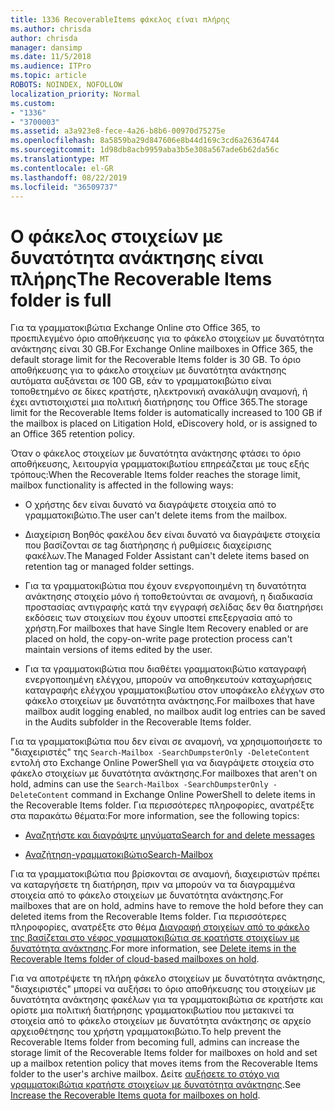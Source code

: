 ```yaml
---
title: 1336 RecoverableItems φάκελος είναι πλήρης
ms.author: chrisda
author: chrisda
manager: dansimp
ms.date: 11/5/2018
ms.audience: ITPro
ms.topic: article
ROBOTS: NOINDEX, NOFOLLOW
localization_priority: Normal
ms.custom:
- "1336"
- "3700003"
ms.assetid: a3a923e8-fece-4a26-b8b6-00970d75275e
ms.openlocfilehash: 8a5859ba29d847606e8b44d169c3cd6a26364744
ms.sourcegitcommit: 1d98db8acb9959aba3b5e308a567ade6b62da56c
ms.translationtype: MT
ms.contentlocale: el-GR
ms.lasthandoff: 08/22/2019
ms.locfileid: "36509737"
---
```

# <a name="the-recoverable-items-folder-is-full"></a><span data-ttu-id="461b9-102">Ο φάκελος στοιχείων με δυνατότητα ανάκτησης είναι πλήρης</span><span class="sxs-lookup"><span data-stu-id="461b9-102">The Recoverable Items folder is full</span></span>

<span data-ttu-id="461b9-103">Για τα γραμματοκιβώτια Exchange Online στο Office 365, το προεπιλεγμένο όριο αποθήκευσης για το φάκελο στοιχείων με δυνατότητα ανάκτησης είναι 30 GB.</span><span class="sxs-lookup"><span data-stu-id="461b9-103">For Exchange Online mailboxes in Office 365, the default storage limit for the Recoverable Items folder is 30 GB.</span></span> <span data-ttu-id="461b9-104">Το όριο αποθήκευσης για το φάκελο στοιχείων με δυνατότητα ανάκτησης αυτόματα αυξάνεται σε 100 GB, εάν το γραμματοκιβώτιο είναι τοποθετημένο σε δίκες κρατήστε, ηλεκτρονική ανακάλυψη αναμονή, ή έχει αντιστοιχιστεί μια πολιτική διατήρησης του Office 365.</span><span class="sxs-lookup"><span data-stu-id="461b9-104">The storage limit for the Recoverable Items folder is automatically increased to 100 GB if the mailbox is placed on Litigation Hold, eDiscovery hold, or is assigned to an Office 365 retention policy.</span></span>

<span data-ttu-id="461b9-105">Όταν ο φάκελος στοιχείων με δυνατότητα ανάκτησης φτάσει το όριο αποθήκευσης, λειτουργία γραμματοκιβωτίου επηρεάζεται με τους εξής τρόπους:</span><span class="sxs-lookup"><span data-stu-id="461b9-105">When the Recoverable Items folder reaches the storage limit, mailbox functionality is affected in the following ways:</span></span>

- <span data-ttu-id="461b9-106">Ο χρήστης δεν είναι δυνατό να διαγράψετε στοιχεία από το γραμματοκιβώτιο.</span><span class="sxs-lookup"><span data-stu-id="461b9-106">The user can't delete items from the mailbox.</span></span>

- <span data-ttu-id="461b9-107">Διαχείριση Βοηθός φακέλου δεν είναι δυνατό να διαγράψετε στοιχεία που βασίζονται σε tag διατήρησης ή ρυθμίσεις διαχείρισης φακέλων.</span><span class="sxs-lookup"><span data-stu-id="461b9-107">The Managed Folder Assistant can't delete items based on retention tag or managed folder settings.</span></span>

- <span data-ttu-id="461b9-108">Για τα γραμματοκιβώτια που έχουν ενεργοποιημένη τη δυνατότητα ανάκτησης στοιχείο μόνο ή τοποθετούνται σε αναμονή, η διαδικασία προστασίας αντιγραφής κατά την εγγραφή σελίδας δεν θα διατηρήσει εκδόσεις των στοιχείων που έχουν υποστεί επεξεργασία από το χρήστη.</span><span class="sxs-lookup"><span data-stu-id="461b9-108">For mailboxes that have Single Item Recovery enabled or are placed on hold, the copy-on-write page protection process can't maintain versions of items edited by the user.</span></span>

- <span data-ttu-id="461b9-109">Για τα γραμματοκιβώτια που διαθέτει γραμματοκιβώτιο καταγραφή ενεργοποιημένη ελέγχου, μπορούν να αποθηκευτούν καταχωρήσεις καταγραφής ελέγχου γραμματοκιβωτίου στον υποφάκελο ελέγχων στο φάκελο στοιχείων με δυνατότητα ανάκτησης.</span><span class="sxs-lookup"><span data-stu-id="461b9-109">For mailboxes that have mailbox audit logging enabled, no mailbox audit log entries can be saved in the Audits subfolder in the Recoverable Items folder.</span></span>

<span data-ttu-id="461b9-110">Για τα γραμματοκιβώτια που δεν είναι σε αναμονή, να χρησιμοποιήσετε το "διαχειριστές" της `Search-Mailbox -SearchDumpsterOnly -DeleteContent` εντολή στο Exchange Online PowerShell για να διαγράψετε στοιχεία στο φάκελο στοιχείων με δυνατότητα ανάκτησης.</span><span class="sxs-lookup"><span data-stu-id="461b9-110">For mailboxes that aren't on hold, admins can use the `Search-Mailbox -SearchDumpsterOnly -DeleteContent` command in Exchange Online PowerShell to delete items in the Recoverable Items folder.</span></span> <span data-ttu-id="461b9-111">Για περισσότερες πληροφορίες, ανατρέξτε στα παρακάτω θέματα:</span><span class="sxs-lookup"><span data-stu-id="461b9-111">For more information, see the following topics:</span></span>

- [<span data-ttu-id="461b9-112">Αναζητήστε και διαγράψτε μηνύματα</span><span class="sxs-lookup"><span data-stu-id="461b9-112">Search for and delete messages</span></span>](https://docs.microsoft.com/office365/securitycompliance/search-for-and-delete-messagesadmin-help)

- [<span data-ttu-id="461b9-113">Αναζήτηση-γραμματοκιβώτιο</span><span class="sxs-lookup"><span data-stu-id="461b9-113">Search-Mailbox</span></span>](https://docs.microsoft.com/powershell/module/exchange/mailboxes/Search-Mailbox)

<span data-ttu-id="461b9-114">Για τα γραμματοκιβώτια που βρίσκονται σε αναμονή, διαχειριστών πρέπει να καταργήσετε τη διατήρηση, πριν να μπορούν να τα διαγραμμένα στοιχεία από το φάκελο στοιχείων με δυνατότητα ανάκτησης.</span><span class="sxs-lookup"><span data-stu-id="461b9-114">For mailboxes that are on hold, admins have to remove the hold before they can deleted items from the Recoverable Items folder.</span></span> <span data-ttu-id="461b9-115">Για περισσότερες πληροφορίες, ανατρέξτε στο θέμα [Διαγραφή στοιχείων από το φάκελο της βασίζεται στο νέφος γραμματοκιβώτια σε κρατήστε στοιχείων με δυνατότητα ανάκτησης](https://docs.microsoft.com/office365/securitycompliance/delete-items-in-the-recoverable-items-folder-of-mailboxes-on-hold).</span><span class="sxs-lookup"><span data-stu-id="461b9-115">For more information, see [Delete items in the Recoverable Items folder of cloud-based mailboxes on hold](https://docs.microsoft.com/office365/securitycompliance/delete-items-in-the-recoverable-items-folder-of-mailboxes-on-hold).</span></span>

<span data-ttu-id="461b9-116">Για να αποτρέψετε τη πλήρη φάκελο στοιχείων με δυνατότητα ανάκτησης, "διαχειριστές" μπορεί να αυξήσει το όριο αποθήκευσης του στοιχείων με δυνατότητα ανάκτησης φακέλων για τα γραμματοκιβώτια σε κρατήστε και ορίστε μια πολιτική διατήρησης γραμματοκιβωτίου που μετακινεί τα στοιχεία από το φάκελο στοιχείων με δυνατότητα ανάκτησης σε αρχείο αρχειοθέτησης του χρήστη γραμματοκιβώτιο.</span><span class="sxs-lookup"><span data-stu-id="461b9-116">To help prevent the Recoverable Items folder from becoming full, admins can increase the storage limit of the Recoverable Items folder for mailboxes on hold and set up a mailbox retention policy that moves items from the Recoverable Items folder to the user's archive mailbox.</span></span> <span data-ttu-id="461b9-117">Δείτε [αυξήσετε το στόχο για γραμματοκιβώτια κρατήστε στοιχείων με δυνατότητα ανάκτησης](https://docs.microsoft.com/office365/securitycompliance/increase-the-recoverable-quota-for-mailboxes-on-hold).</span><span class="sxs-lookup"><span data-stu-id="461b9-117">See [Increase the Recoverable Items quota for mailboxes on hold](https://docs.microsoft.com/office365/securitycompliance/increase-the-recoverable-quota-for-mailboxes-on-hold).</span></span>
